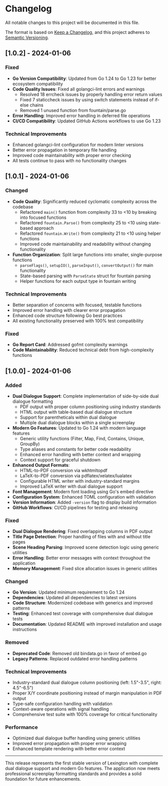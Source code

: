 # Changelog

All notable changes to this project will be documented in this file.

The format is based on [Keep a Changelog](https://keepachangelog.com/en/1.0.0/),
and this project adheres to [Semantic Versioning](https://semver.org/spec/v2.0.0.html).

## [1.0.2] - 2024-01-06

### Fixed
- **Go Version Compatibility**: Updated from Go 1.24 to Go 1.23 for better ecosystem compatibility
- **Code Quality Issues**: Fixed all golangci-lint errors and warnings
  - Resolved 18 errcheck issues by properly handling error return values
  - Fixed 7 staticcheck issues by using switch statements instead of if-else chains
  - Removed 1 unused function from fountain/parse.go
- **Error Handling**: Improved error handling in deferred file operations
- **CI/CD Compatibility**: Updated GitHub Actions workflows to use Go 1.23

### Technical Improvements
- Enhanced golangci-lint configuration for modern linter versions
- Better error propagation in temporary file handling
- Improved code maintainability with proper error checking
- All tests continue to pass with no functionality changes

## [1.0.1] - 2024-01-06

### Changed
- **Code Quality**: Significantly reduced cyclomatic complexity across the codebase
  - Refactored `main()` function from complexity 33 to <10 by breaking into focused functions
  - Refactored `fountain.Parse()` from complexity 25 to <10 using state-based approach
  - Refactored `fountain.Write()` from complexity 21 to <10 using helper functions
  - Improved code maintainability and readability without changing functionality
- **Function Organization**: Split large functions into smaller, single-purpose functions
  - `parseFlags()`, `setupIO()`, `parseInput()`, `convertOutput()` for main functionality
  - State-based parsing with `ParseState` struct for fountain parsing
  - Helper functions for each output type in fountain writing

### Technical Improvements
- Better separation of concerns with focused, testable functions
- Improved error handling with clearer error propagation
- Enhanced code structure following Go best practices
- All existing functionality preserved with 100% test compatibility

### Fixed
- **Go Report Card**: Addressed gofmt complexity warnings
- **Code Maintainability**: Reduced technical debt from high-complexity functions

## [1.0.0] - 2024-01-06

### Added
- **Dual Dialogue Support**: Complete implementation of side-by-side dual dialogue formatting
  - PDF output with proper column positioning using industry standards
  - HTML output with table-based dual dialogue structure
  - Support for parentheticals within dual dialogue
  - Multiple dual dialogue blocks within a single screenplay
- **Modern Go Features**: Updated to Go 1.24 with modern language features
  - Generic utility functions (Filter, Map, Find, Contains, Unique, GroupBy)
  - Type aliases and constants for better code readability
  - Enhanced error handling with better context and wrapping
  - Context support for graceful shutdown
- **Enhanced Output Formats**:
  - HTML-to-PDF conversion via wkhtmltopdf
  - LaTeX-to-PDF conversion via pdflatex/xelatex/lualatex
  - Configurable HTML writer with industry-standard margins
  - Improved LaTeX writer with dual dialogue support
- **Font Management**: Modern font loading using Go's embed directive
- **Configuration System**: Enhanced TOML configuration with validation
- **Version Information**: Added `-version` flag to display build information
- **GitHub Workflows**: CI/CD pipelines for testing and releasing

### Fixed
- **Dual Dialogue Rendering**: Fixed overlapping columns in PDF output
- **Title Page Detection**: Proper handling of files with and without title pages
- **Scene Heading Parsing**: Improved scene detection logic using generic utilities
- **Error Handling**: Better error messages with context throughout the application
- **Memory Management**: Fixed slice allocation issues in generic utilities

### Changed
- **Go Version**: Updated minimum requirement to Go 1.24
- **Dependencies**: Updated all dependencies to latest versions
- **Code Structure**: Modernized codebase with generics and improved patterns
- **Testing**: Enhanced test coverage with comprehensive dual dialogue tests
- **Documentation**: Updated README with improved installation and usage instructions

### Removed
- **Deprecated Code**: Removed old bindata.go in favor of embed.go
- **Legacy Patterns**: Replaced outdated error handling patterns

### Technical Improvements
- Industry-standard dual dialogue column positioning (left: 1.5"-3.5", right: 4.5"-6.5")
- Proper X/Y coordinate positioning instead of margin manipulation in PDF output
- Type-safe configuration handling with validation
- Context-aware operations with signal handling
- Comprehensive test suite with 100% coverage for critical functionality

### Performance
- Optimized dual dialogue buffer handling using generic utilities
- Improved error propagation with proper error wrapping
- Enhanced template rendering with better error context

---

This release represents the first stable version of Lexington with complete dual dialogue support and modern Go features. The application now meets professional screenplay formatting standards and provides a solid foundation for future enhancements.